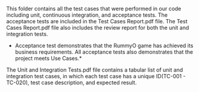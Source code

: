 This folder contains all the test cases that were performed in our code including unit, continuous integration, and acceptance tests. The acceptance tests are included in the Test Cases Report.pdf file. The Test Cases Report.pdf file also includes the review report for both the unit and integration tests. 

 * Acceptance test demonstrates that the RummyO game has achieved its business requirements. All acceptance tests also demonstrates that the project meets Use Cases.*
 
The Unit and Integration Tests.pdf file contains a tabular list of unit and integration test cases, in which each test case has a unique ID(TC-001 - TC-020), test case description, and expected result. 
 
